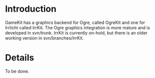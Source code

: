 # Introduction #

GameKit has a graphics backend for Ogre, called OgreKit and one for Irrlicht called IrrKit. The Ogre graphics integration is more mature and is developed in svn/trunk. IrrKit is currently on-hold, but there is an older working version in svn/branches/IrrKit.

# Details #

To be done.